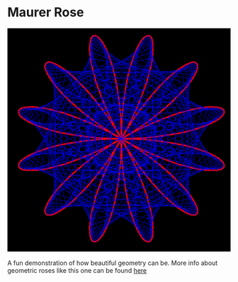 # Maurer Rose
![Maurer Rose](maurer.PNG)


A fun demonstration of how beautiful geometry can be.
More info about geometric roses like this one can be found [here](https://en.wikipedia.org/wiki/Maurer_rose "Rose")
